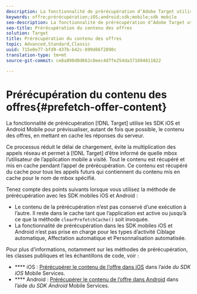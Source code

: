 ```yaml
---
description: La fonctionnalité de prérécupération d’Adobe Target utilise les SDK iOS et Android Mobile pour prévisualiser, autant de fois que possible, le contenu des offres, en mettant en cache les réponses du serveur.
keywords: offre;prérécupération;iOS;android;sdk;mobile;sdk mobile
seo-description: La fonctionnalité de prérécupération d’Adobe Target utilise les SDK iOS et Android Mobile pour prévisualiser, autant de fois que possible, le contenu des offres, en mettant en cache les réponses du serveur.
seo-title: Prérécupération du contenu des offres
solution: Target
title: Prérécupération du contenu des offres
topic: Advanced,Standard,Classic
uuid: 715e0e77-bfd9-437b-b42c-899d66f2890c
translation-type: tm+mt
source-git-commit: ce8a890d0d662c0eec4d7fe254da371694811822

---
```



# Prérécupération du contenu des offres{#prefetch-offer-content}

La fonctionnalité de prérécupération [!DNL Target] utilise les SDK iOS et Android Mobile pour prévisualiser, autant de fois que possible, le contenu des offres, en mettant en cache les réponses du serveur.

Ce processus réduit le délai de chargement, évite la multiplication des appels réseau et permet à [!DNL Target] d’être informé de quelle mbox l’utilisateur de l’application mobile a visité. Tout le contenu est récupéré et mis en cache pendant l’appel de prérécupération. Ce contenu est récupéré du cache pour tous les appels futurs qui contiennent du contenu mis en cache pour le nom de mbox spécifié.

Tenez compte des points suivants lorsque vous utilisez la méthode de prérécupération avec les SDK mobiles iOS et Android :

* Le contenu de la prérécupération n’est pas conservé d’une exécution à l’autre. Il reste dans le cache tant que l’application est active ou jusqu’à ce que la méthode `clearPrefetchCache()` soit invoquée.
* La fonctionnalité de prérécupération dans les SDK mobiles iOS et Android n’est pas prise en charge pour les types d’activité Ciblage automatique, Affectation automatique et Personnalisation automatisée.

Pour plus d’informations, notamment sur les méthodes de prérécupération, les classes publiques et les échantillons de code, voir :

* **** iOS :  [Prérécupérer le contenu de l’offre dans iOS](https://docs.adobe.com/content/help/en/mobile-services/ios/target-ios/c-mob-target-prefetch-ios.html) dans l’aide *du SDK iOS* Mobile Services.
* **** Android :  [Prérécupérer le contenu de l’offre dans Android](https://docs.adobe.com/content/help/en/mobile-services/android/target-android/c-mob-target-prefetch-android.html) dans l’aide *du SDK Android* Mobile Services.
